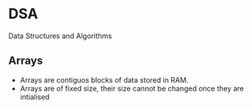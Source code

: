 # DSA

Data Structures and Algorithms

## Arrays

- Arrays are contiguos blocks of data stored in RAM.
- Arrays are of fixed size, their size cannot be changed once they are intialised